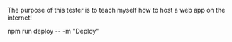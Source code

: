 The purpose of this tester is to teach myself how to host a web app on the internet!

npm run deploy -- -m "Deploy" 
